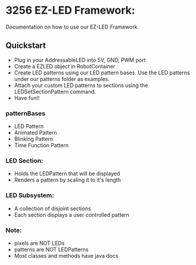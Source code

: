 # 3256 EZ-LED Framework:
Documentation on how to use our EZ-LED Framework
## Quickstart
* Plug in your AddressableLED into 5V, GND, PWM port
* Create a EZLED object in RobotContainer
* Create LED patterns using our LED pattern bases. Use the LED patterns under our patterns folder as examples.
* Attach your custom LED patterns to sections using the LEDSetSectionPattern command.
* Have fun!!
### patternBases
* LED Pattern
* Animated Pattern
* Blinking Pattern
* Time Function Pattern
### LED Section:
* Holds the LEDPattern that will be displayed
* Renders a pattern by scaling it to it's length
### LED Subsystem:
* A collection of disjoint sections
* Each section displays a user controlled pattern
### Note:
* pixels are NOT LEDs
* patterns are NOT LEDPatterns
* Most classes and methods have java docs

